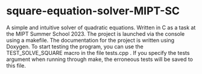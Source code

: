 # square-equation-solver-MIPT-SC
A simple and intuitive solver of quadratic equations. Written in C as a task at the MIPT Summer School 2023. The project is launched via the console using a makefile. The documentation for the project is written using Doxygen. To start testing the program, you can use the TEST_SOLVE_SQUARE macro in the file tests.cpp . If you specify the tests <File name> argument when running through make, the erroneous tests will be saved to this file.
